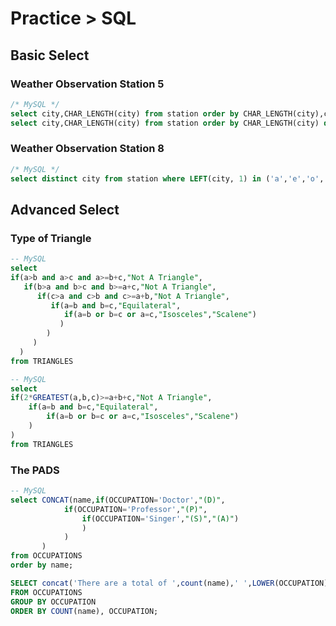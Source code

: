 # Practice > SQL
## Basic Select
### Weather Observation Station 5
```sql
/* MySQL */
select city,CHAR_LENGTH(city) from station order by CHAR_LENGTH(city),city limit 1;
select city,CHAR_LENGTH(city) from station order by CHAR_LENGTH(city) desc,city limit 1;
```
### Weather Observation Station 8
```sql
/* MySQL */
select distinct city from station where LEFT(city, 1) in ('a','e','o','i','u') and right(city, 1) in ('a','e','o','i','u');
```
## Advanced Select
### Type of Triangle
```sql
-- MySQL
select 
if(a>b and a>c and a>=b+c,"Not A Triangle",
   if(b>a and b>c and b>=a+c,"Not A Triangle",
      if(c>a and c>b and c>=a+b,"Not A Triangle",
         if(a=b and b=c,"Equilateral",
            if(a=b or b=c or a=c,"Isosceles","Scalene")
           )
        )
     )
  )
from TRIANGLES 
```
```sql
-- MySQL
select 
if(2*GREATEST(a,b,c)>=a+b+c,"Not A Triangle",
    if(a=b and b=c,"Equilateral",
        if(a=b or b=c or a=c,"Isosceles","Scalene")
    )
)
from TRIANGLES 
```
### The PADS
```sql
-- MySQL
select CONCAT(name,if(OCCUPATION='Doctor',"(D)",
            if(OCCUPATION='Professor',"(P)",
                if(OCCUPATION='Singer',"(S)","(A)")
                )
            )
       )
from OCCUPATIONS
order by name;

SELECT concat('There are a total of ',count(name),' ',LOWER(OCCUPATION),'s.')
FROM OCCUPATIONS
GROUP BY OCCUPATION
ORDER BY COUNT(name), OCCUPATION;
```

